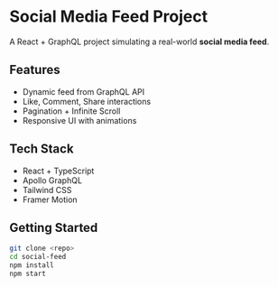 # Social Media Feed Project

A React + GraphQL project simulating a real-world **social media feed**.

## Features
- Dynamic feed from GraphQL API
- Like, Comment, Share interactions
- Pagination + Infinite Scroll
- Responsive UI with animations

## Tech Stack
- React + TypeScript
- Apollo GraphQL
- Tailwind CSS
- Framer Motion

## Getting Started
```bash
git clone <repo>
cd social-feed
npm install
npm start
